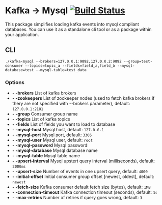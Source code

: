 # Kafka -> Mysql [![Build Status](https://travis-ci.org/marekgalovic/kafka-mysql.svg?branch=master)](https://travis-ci.org/marekgalovic/kafka-mysql)
This package simplifies loading kafka events into mysql compliant databases. You can use it as a standalone cli tool or as a package within your application.

## CLI
```
./kafka-mysql --brokers=127.0.0.1:9092,127.0.0.2:9092 --group=test-consumer --topics=topic_a --fields=field_a,field_b --mysql-database=test --mysql-table=test_data
```
### Options
- **- -brokers** List of kafka brokers
- **- -zookeepers** List of zookeeper nodes (used to fetch kafka brokers if thery are not specified with --brokers parameter), default: `127.0.0.1:2181`
- **- -group** Consumer group name
- **- -topics** List of kafka topics
- **- -fields** List of fields you want to load to database
- **- -mysql-host** Mysql host, default: `127.0.0.1`
- **- -mysql-port** Mysql port, default: `3306`
- **- -mysql-user** Mysql user, default: `root`
- **- -mysql-password** Mysql password
- **- -mysql-database** Mysql database name
- **- -mysql-table** Mysql table name
- **- -upsert-interval** Mysql upstert query interval (milliseconds), default: `2000ms`
- **- -upsert-size** Number of events in one upsert query, default: `4000`
- **- -initial-offset** Initial consumer group offset [newest, oldest], default: `newest`
- **- -fetch-size** Kafka consumer default fetch size (bytes), default: `1MB`
- **- -connection-timeout** Kafka connection timeout (seconds), default: `1s`
- **- -max-retries** Number of retries if query goes wrong, default: `3`